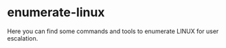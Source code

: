 # enumerate-linux
Here you can find some commands and tools to enumerate LINUX for user escalation.
